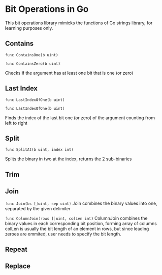 # Bit Operations in Go

This bit operations library mimicks the functions of Go strings library, for learning purposes only.

## Contains

`func ContainsOne(b uint)`

`func ContainsZero(b uint)`

Checks if the argument has at least one bit that is one (or zero)

## Last Index

`func LastIndexOfOne(b uint)`

`func LastIndexOfOne(b uint)`

Finds the index of the last bit one (or zero) of the argument counting from left to right

## Split

`func SplitAt(b uint, index int)`

Splits the binary in two at the index, returns the 2 sub-binaries

## Trim

## Join

`func Join(bs []uint, sep uint)`
Join combines the binary values into one, separated by the given delimiter

`func ColumnJoin(rows []uint, colLen int)`
ColumnJoin combines the binary values in each corresponding bit position, forming array of columns
colLen is usually the bit length of an element in rows, but since leading zeroes are ommited, user needs to specify the bit length.

## Repeat

## Replace
